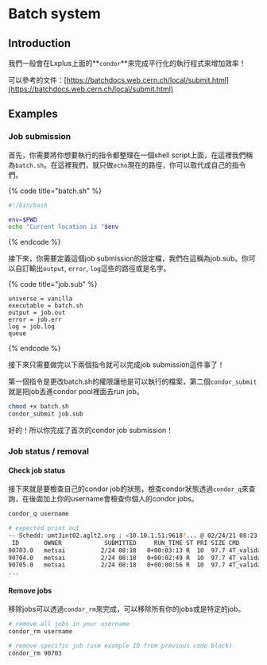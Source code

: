 # Batch system

## Introduction

我們一般會在Lxplus上面的**`condor`**來完成平行化的執行程式來增加效率！

可以參考的文件：[https://batchdocs.web.cern.ch/local/submit.html](https://batchdocs.web.cern.ch/local/submit.html)

## Examples

### Job submission

首先，你需要將你想要執行的指令都整理在一個shell script上面，在這裡我們稱為`batch.sh`。在這裡我們，就只做`echo`現在的路徑，你可以取代成自己的指令們。

{% code title="batch.sh" %}
```bash
#!/bin/bash

env=$PWD
echo "Current location is "$env
```
{% endcode %}

接下來，你需要定義這個job submission的設定檔，我們在這稱為job.sub。你可以自訂輸出`output`, `error`, `log`這些的路徑或是名字。

{% code title="job.sub" %}
```text
universe = vanilla
executable = batch.sh
output = job.out
error = job.err
log = job.log
queue
```
{% endcode %}

接下來只需要做完以下兩個指令就可以完成job submission這件事了！

第一個指令是更改batch.sh的權限讓他是可以執行的檔案，第二個`condor_submit`就是把job丟進condor pool裡面去run job。

```bash
chmod +x batch.sh 
condor_submit job.sub
```

好的！所以你完成了首次的condor job submission！

### Job status / removal

#### Check job status

接下來就是要檢查自己的condor job的狀態，檢查condor狀態透過`condor_q`來查詢，在後面加上你的username會檢查你個人的condor jobs。

```bash
condor_q username

# expected print out 
-- Schedd: umt3int02.aglt2.org : <10.10.1.51:9618?... @ 02/24/21 08:23:18
 ID       OWNER            SUBMITTED     RUN_TIME ST PRI SIZE CMD
90703.0   metsai          2/24 08:18   0+00:03:13 R  10  97.7 4T_validation_BDT_NTree1000_nominal_212120_v15_nj_sumbj6_deco_all_event.sh
90704.0   metsai          2/24 08:18   0+00:02:49 R  10  97.7 4T_validation_BDT_NTree1000_nominal_212120_v15_nj_sumbj4_deco_ttW78j_ratio04_a
90705.0   metsai          2/24 08:18   0+00:00:56 R  10  97.7 4T_validation_BDT_NTree1000_nominal_212120_v15_j6_nTrk1000_deco_all_event.sh
...

```

#### Remove jobs

移除jobs可以透過`condor_rm`來完成，可以移除所有你的jobs或是特定的job。

```bash
# remove all jobs in your username
condor_rm username

# remove specific job (use example ID from previous code block)
condor_rm 90703
```

